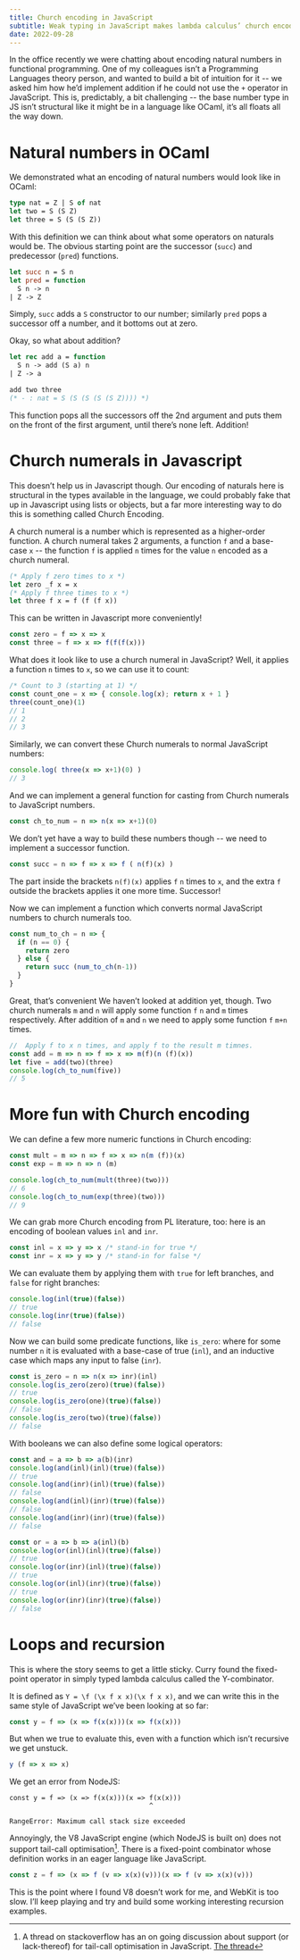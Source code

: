 ```yaml
---
title: Church encoding in JavaScript
subtitle: Weak typing in JavaScript makes lambda calculus’ church encoding a cinch
date: 2022-09-28
---
```


In the office recently we were chatting about encoding natural numbers in functional programming.
One of my colleagues isn’t a Programming Languages theory person, and wanted to build a bit of intuition for it -- we asked him how he’d implement addition if he could not use the `+` operator in JavaScript.
This is, predictably, a bit challenging -- the base number type in JS isn’t structural like it might be in a language like OCaml, it’s all floats all the way down.

# Natural numbers in OCaml
We demonstrated what an encoding of natural numbers would look like in OCaml:

```ocaml
type nat = Z | S of nat
let two = S (S Z)
let three = S (S (S Z))
```


With this definition we can think about what some operators on naturals would be.
The obvious starting point are the successor (`succ`) and predecessor (`pred`) functions.

```ocaml
let succ n = S n
let pred = function 
  S n -> n
| Z -> Z
```

Simply, `succ` adds a `S` constructor to our number; similarly `pred` pops a successor off a number, and it bottoms out at zero.

Okay, so what about addition?

```ocaml
let rec add a = function
  S n -> add (S a) n
| Z -> a

add two three
(* - : nat = S (S (S (S (S Z)))) *)
```

This function pops all the successors off the 2nd argument and puts them on the front of the first argument, until there’s none left.
Addition!

# Church numerals in Javascript

This doesn’t help us in Javascript though.
Our encoding of naturals here is structural in the types available in the language, we could probably fake that up in Javascript using lists or objects, but a far more interesting way to do this is something called Church Encoding.

A church numeral is a number which is represented as a higher-order function.
A church numeral takes 2 arguments, a function `f` and a base-case `x` -- the function `f` is applied `n` times for the value `n` encoded as a church numeral.

```ocaml
(* Apply f zero times to x *)
let zero _f x = x
(* Apply f three times to x *)
let three f x = f (f (f x))
```

This can be written in Javascript more conveniently!

```js
const zero = f => x => x
const three = f => x => f(f(f(x)))
```

What does it look like to use a church numeral in JavaScript?
Well, it applies a function `n` times to `x`, so we can use it to count:

```js
/* Count to 3 (starting at 1) */
const count_one = x => { console.log(x); return x + 1 }
three(count_one)(1)
// 1
// 2
// 3
```

Similarly, we can convert these Church numerals to normal JavaScript numbers:

```js
console.log( three(x => x+1)(0) )
// 3
```

And we can implement a general function for casting from Church numerals to JavaScript numbers.

```js
const ch_to_num = n => n(x => x+1)(0)
```

We don’t yet have a way to build these numbers though -- we need to implement a successor function.

```js
const succ = n => f => x => f ( n(f)(x) )
```

The part inside the brackets `n(f)(x)` applies `f` `n` times to `x`, and the extra `f` outside the brackets applies it one more time.
Successor!

Now we can implement a function which converts normal JavaScript numbers to church numerals too.

```js
const num_to_ch = n => { 
  if (n == 0) { 
    return zero 
  } else { 
    return succ (num_to_ch(n-1))
  }
}
```

Great, that’s convenient
We haven’t looked at addition yet, though.
Two church numerals `m` and `n` will apply some function `f` `n` and `m` times respectively.
After addition of `m` and `n` we need to apply some function `f` `m+n` times.

```js
//  Apply f to x n times, and apply f to the result m timnes.
const add = m => n => f => x => m(f)(n (f)(x))
let five = add(two)(three)
console.log(ch_to_num(five))
// 5
```

# More fun with Church encoding

We can define a few more numeric functions in Church encoding:

```js
const mult = m => n => f => x => n(m (f))(x)
const exp = m => n => n (m)

console.log(ch_to_num(mult(three)(two)))
// 6
console.log(ch_to_num(exp(three)(two)))
// 9
```

We can grab more Church encoding from PL literature, too: here is an encoding of boolean values `inl` and `inr`.

```js
const inl = x => y => x /* stand-in for true */
const inr = x => y => y /* stand-in for false */
```

We can evaluate them by applying them with `true` for left branches, and `false` for right branches:

```js
console.log(inl(true)(false))
// true
console.log(inr(true)(false))
// false
```

Now we can build some predicate functions, like `is_zero`: where for some number `n` it is evaluated with a base-case of true (`inl`), and an inductive case which maps any input to false (`inr`).

```js
const is_zero = n => n(x => inr)(inl)
console.log(is_zero(zero)(true)(false))
// true
console.log(is_zero(one)(true)(false))
// false
console.log(is_zero(two)(true)(false))
// false
```

With booleans we can also define some logical operators:

```js
const and = a => b => a(b)(inr)
console.log(and(inl)(inl)(true)(false))
// true
console.log(and(inr)(inl)(true)(false))
// false
console.log(and(inl)(inr)(true)(false))
// false
console.log(and(inr)(inr)(true)(false))
// false

const or = a => b => a(inl)(b)
console.log(or(inl)(inl)(true)(false))
// true
console.log(or(inr)(inl)(true)(false))
// true
console.log(or(inl)(inr)(true)(false))
// true
console.log(or(inr)(inr)(true)(false))
// false
```

# Loops and recursion

This is where the story seems to get a little sticky.
Curry found the fixed-point operator in simply typed lambda calculus called the Y-combinator.

It is defined as `Y = \f (\x f x x)(\x f x x)`, and we can write this in the same style of JavaScript we’ve been looking at so far:

```js
const y = f => (x => f(x(x)))(x => f(x(x)))
```

But when we true to evaluate this, even with a function which isn’t recursive we get unstuck.

```js
y (f => x => x)
```

We get an error from NodeJS:

```
const y = f => (x => f(x(x)))(x => f(x(x)))
                                   ^

RangeError: Maximum call stack size exceeded
```

Annoyingly, the V8 JavaScript engine (which NodeJS is built on) does not support tail-call optimisation[^1].
There is a fixed-point combinator whose definition works in an eager language like JavaScript.

[^1]: A thread on stackoverflow has an on going discussion about support (or lack-thereof) for tail-call optimisation in JavaScript. [The thread](https://stackoverflow.com/questions/23260390/node-js-tail-call-optimization-possible-or-not)

```js
const z = f => (x => f (v => x(x)(v)))(x => f (v => x(x)(v)))
```

This is the point where I found V8 doesn’t work for me, and WebKit is too slow.
I’ll keep playing and try and build some working interesting recursion examples.

